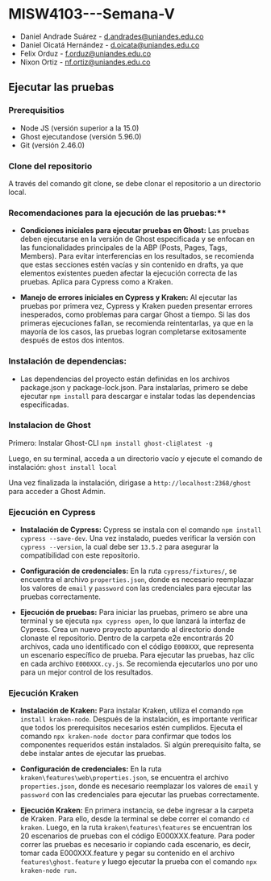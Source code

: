 # MISW4103---Semana-V
- Daniel Andrade Suárez - d.andrades@uniandes.edu.co
- Daniel Oicatá Hernández - d.oicata@uniandes.edu.co
- Felix Orduz - f.orduz@uniandes.edu.co
- Nixon Ortiz - nf.ortiz@uniandes.edu.co

## Ejecutar las pruebas

### Prerequisitios
- Node JS (versión superior a la 15.0)
- Ghost ejecutandose (versión 5.96.0)
- Git (versión 2.46.0)

### Clone del repositorio
A través del comando git clone, se debe clonar el repositorio a un directorio local. 

### Recomendaciones para la ejecución de las pruebas:**
- **Condiciones iniciales para ejecutar pruebas en Ghost:** Las pruebas deben ejecutarse en la versión de Ghost especificada y se enfocan en las funcionalidades principales de la ABP (Posts, Pages, Tags, Members). Para evitar interferencias en los resultados, se recomienda que estas secciones estén vacías y sin contenido en drafts, ya que elementos existentes pueden afectar la ejecución correcta de las pruebas. Aplica para Cypress como a Kraken.

- **Manejo de errores iniciales en Cypress y Kraken:** Al ejecutar las pruebas por primera vez, Cypress y Kraken pueden presentar errores inesperados, como problemas para cargar Ghost a tiempo. Si las dos primeras ejecuciones fallan, se recomienda reintentarlas, ya que en la mayoría de los casos, las pruebas logran completarse exitosamente después de estos dos intentos.

### Instalación de dependencias:
- Las dependencias del proyecto están definidas en los archivos package.json y package-lock.json. Para instalarlas, primero se debe ejecutar `npm install` para descargar e instalar todas las dependencias especificadas.

### Instalacion de Ghost
Primero: Instalar Ghost-CLI 
`npm install ghost-cli@latest -g`

Luego, en su terminal, acceda a un directorio vacío y ejecute el comando de instalación:
`ghost install local`

Una vez finalizada la instalación, dirigase a  `http://localhost:2368/ghost` para acceder a Ghost Admin.

### Ejecución en Cypress
- **Instalación de Cypress:** Cypress se instala con el comando `npm install cypress --save-dev`. Una vez instalado, puedes verificar la versión con `cypress --version`, la cual debe ser `13.5.2` para asegurar la compatibilidad con este repositorio.
  
- **Configuración de credenciales:** En la ruta `cypress/fixtures/`, se encuentra el archivo `properties.json`, donde es necesario reemplazar los valores de `email` y `password` con las credenciales para ejecutar las pruebas correctamente.
  
- **Ejecución de pruebas:** Para iniciar las pruebas, primero se abre una terminal y se ejecuta `npx cypress open`, lo que lanzará la interfaz de Cypress. Crea un nuevo proyecto apuntando al directorio donde clonaste el repositorio. Dentro de la carpeta e2e encontrarás 20 archivos, cada uno identificado con el código `E000XXX`, que representa un escenario específico de prueba. Para ejecutar las pruebas, haz clic en cada archivo `E000XXX.cy.js`. Se recomienda ejecutarlos uno por uno para un mejor control de los resultados.

### Ejecución Kraken
- **Instalación de Kraken:** Para instalar Kraken, utiliza el comando `npm install kraken-node`. Después de la instalación, es importante verificar que todos los prerequisitos necesarios estén cumplidos. Ejecuta el comando `npx kraken-node doctor` para confirmar que todos los componentes requeridos están instalados. Si algún prerequisito falta, se debe instalar antes de ejecutar las pruebas.

- **Configuración de credenciales:** En la ruta `kraken\features\web\properties.json`, se encuentra el archivo `properties.json`, donde es necesario reemplazar los valores de `email` y `password` con las credenciales para ejecutar las pruebas correctamente.

- **Ejecución Kraken:** En primera instancia, se debe ingresar a la carpeta de Kraken. Para ello, desde la terminal se debe correr el comando `cd kraken`. Luego, en la ruta `kraken\features\features` se encuentran los 20 escenarios de pruebas con el código E000XXX.feature. Para poder correr las pruebas es necesario ir copiando cada escenario, es decir, tomar cada E000XXX.feature y pegar su contenido en el archivo `features\ghost.feature` y luego ejecutar la prueba con el comando `npx kraken-node run`.
